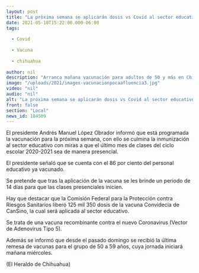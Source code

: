 ```yaml
---
layout: post
title: "La próxima semana se aplicarán dosis vs Covid al sector educativo"
date: 2021-05-18T15:22:00.000-06:00
tags:
  
  - Covid
  
  - Vacuna
  
  - chihuahua
  
author: nil
description: "Arranca mañana vacunación para adultos de 50 y más en Chihuahua"
image: "/uploads/2021/images-vacunacionpocaafluencia3.jpg"
video: "nil"
audio: "nil"
alt: "La próxima semana se aplicarán dosis vs Covid al sector educativo"
front: false
section: "Local"
news_id: 184509
---
```


El presidente Andrés Manuel López Obrador informó que está programada la vacunación para la próxima semana, con ello se culmina la inmunización al sector educativo con miras a que el último mes de clases del ciclo escolar 2020-2021 sea de manera presencial.

El presidente señaló que se cuenta con el 86 por ciento del personal educativo ya vacunado.

Se pretende que tras la aplicación de la vacuna se les brinde un periodo de 14 días para que las clases presenciales inicien.

Hay que destacar que la Comisión Federal para la Protección contra Riesgos Sanitarios liberó 125 mil 350 dosis de la vacuna Convidecia de CanSino, la cual será aplicada al sector educativo.

Se trata de una vacuna recombinante contra el nuevo Coronavirus (Vector de Adenovirus Tipo 5).

Además se informó que desde el pasado domingo se recibió la última remesa de vacunas para el grupo de 50 a 59 años, cuya jornada iniciará mañana miércoles.

(El Heraldo de Chihuahua)